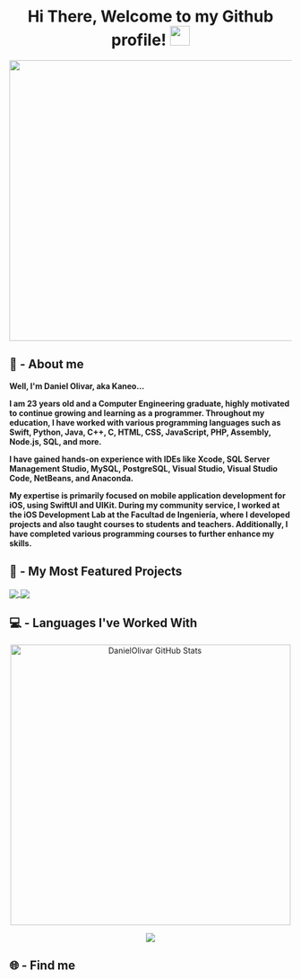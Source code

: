 <h1 align="center"><b>Hi There, Welcome to my Github profile! </b><img src="https://media.giphy.com/media/hvRJCLFzcasrR4ia7z/giphy.gif" width="35"></h1>
<p align="center">
  <img src="https://github.com/user-attachments/assets/0577fba5-c3b2-4f4c-b8b9-22f60c020006" width="900" height="500" />
</p>

## 🌟 - About me 
<p>
<b>
Well, I'm Daniel Olivar, aka Kaneo...

I am 23 years old and a Computer Engineering graduate, highly motivated to continue growing and learning as a programmer. Throughout my education, I have worked with various programming languages such as Swift, Python, Java, C++, C, HTML, CSS, JavaScript, PHP, Assembly, Node.js, SQL, and more.

I have gained hands-on experience with IDEs like Xcode, SQL Server Management Studio, MySQL, PostgreSQL, Visual Studio, Visual Studio Code, NetBeans, and Anaconda.

My expertise is primarily focused on mobile application development for iOS, using SwiftUI and UIKit. During my community service, I worked at the iOS Development Lab at the Facultad de Ingeniería, where I developed projects and also taught courses to students and teachers. Additionally, I have completed various programming courses to further enhance my skills.

</b>
</p>
  
## 🚀 - My Most Featured Projects

<a href="https://github.com/DanielOlivar/EyeGuard">
  <img align="center" src="https://github-readme-stats.vercel.app/api/pin/?username=DanielOlivar&repo=EyeGuard&theme=tokyonight" />
</a>

<a href="https://github.com/DanielOlivar/Cryptography">
  <img align="center" src="https://github-readme-stats.vercel.app/api/pin/?username=DanielOlivar&repo=Cryptography&theme=tokyonight" />
</a>

## 💻 - Languages I've Worked With
<p align="center">
  <img width="500" src="https://github-readme-stats.vercel.app/api/top-langs/?username=DanielOlivar&count_private=true&theme=radical" alt="DanielOlivar GitHub Stats" />
</p>
<p align="center">
  <a href="https://github.com/DanielOlivar">
    <img src="https://github-readme-stats.vercel.app/api?username=DanielOlivar&count_private=true&show_icons=true&theme=radical" />
  </a>
</p>

## 🌐 - Find me









